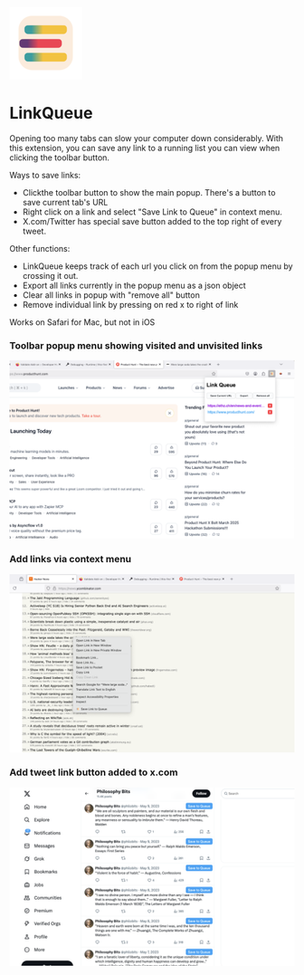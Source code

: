 ![Icon](https://github.com/jeffkeeling/link-queue/blob/master/chrome/icons/icon128.png)

# LinkQueue

Opening too many tabs can slow your computer down considerably.
With this extension, you can save any link to a running list you can view when clicking the toolbar button.

Ways to save links:

- Clickthe toolbar button to show the main popup. There's a button to save current tab's URL
- Right click on a link and select "Save Link to Queue" in context menu.
- X.com/Twitter has special save button added to the top right of every tweet.

Other functions:

- LinkQueue keeps track of each url you click on from the popup menu by crossing it out.
- Export all links currently in the popup menu as a json object
- Clear all links in popup with "remove all" button
- Remove individual link by pressing on red x to right of link

Works on Safari for Mac, but not in iOS

### Toolbar popup menu showing visited and unvisited links

![alt text](https://github.com/jeffkeeling/link-queue/blob/master/screenshots/firefox/firefox-visited.png 'extension context menu')

### Add links via context menu

![alt text](https://github.com/jeffkeeling/link-queue/blob/master/screenshots/firefox/firefox-context.png 'extension context menu')

### Add tweet link button added to x.com

![alt text](https://github.com/jeffkeeling/link-queue/blob/master/screenshots/xcom.png 'extension used on x.com')
